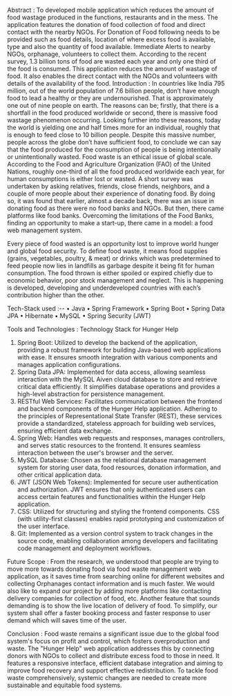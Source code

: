 Abstract :
To developed mobile application which reduces the amount of food wastage produced 
in the functions, restaurants and in the mess. The application features the donation of food 
collection of food and direct contact with the nearby NGOs. For Donation of Food following 
needs to be provided such as food details, location of where excess food is available, type and 
also the quantity of food available. Immediate Alerts to nearby NGOs, orphanage, volunteers 
to collect them. According to the recent survey, 1.3 billion tons of food are wasted each year 
and only one third of the food is consumed. This application reduces the amount of wastage of 
food. It also enables the direct contact with the NGOs and volunteers with details of the 
availability of the food.
Introduction :
In countries like India 795 million, out of the world population of 7.6 billion 
people, don’t have enough food to lead a healthy or they are undernourished. That is 
approximately one out of nine people on earth. The reasons can be; firstly, that there is a
shortfall in the food produced worldwide or second, there is massive food wastage phenomenon 
occurring. Looking further into these reasons, today the world is yielding one and half times 
more for an individual, roughly that is enough to feed close to 10 billion people. Despite this 
massive number, people across the globe don’t have sufficient food, to conclude we can say 
that the food produced for the consumption of people is being intentionally or unintentionally 
wasted. Food waste is an ethical issue of global scale. According to the Food and Agriculture 
Organization (FAO) of the United Nations, roughly one-third of all the food produced 
worldwide each year, for human consumptions is either lost or wasted.
A short survey was undertaken by asking relatives, friends, close friends, neighbors, 
and a couple of more people about their experience of donating food. By doing so, it was found 
that earlier, almost a decade back, there was an issue in donating food as there were no food 
banks and NGOs. But then, there came platforms like food banks. Overcoming the limitations 
of the Food Banks, finding an opportunity to make a start-up, there came in a model: a food 
web management system.
 
 Every piece of food wasted is an opportunity lost to improve world hunger and global 
food security. To define food waste, it means food supplies (grains, vegetables, poultry, & 
meat) or drinks which was predetermined to feed people now lies in landfills as garbage despite 
it being fit for human consumption. The food thrown is either spoiled or expired chiefly due to 
economic behavior, poor stock management and neglect. This is happening is developed, 
developing and underdeveloped countries with each’s contribution higher than the other.


Tech-Stack used :--
• Java
• Spring Framework
• Spring Boot
• Spring Data JPA
• Hibernate
• MySQL
• Spring Security (JWT)

Tools and Technologies :
Technology Stack for Hunger Help
1. Spring Boot: Utilized to develop the backend of the application, providing a robust framework 
for building Java-based web applications with ease. It ensures smooth integration with various 
components and manages application configurations.
2. Spring Data JPA: Implemented for data access, allowing seamless interaction with the MySQL 
Aiven cloud database to store and retrieve critical data efficiently. It simplifies database 
operations and provides a high-level abstraction for persistence management.
3. RESTful Web Services: Facilitates communication between the frontend and backend 
components of the Hunger Help application. Adhering to the principles of Representational State 
Transfer (REST), these services provide a standardized, stateless approach for building web 
services, ensuring efficient data exchange.
4. Spring Web: Handles web requests and responses, manages controllers, and serves static 
resources to the frontend. It ensures seamless interaction between the user's browser and the 
server.
5. MySQL Database: Chosen as the relational database management system for storing user data, 
food resources, donation information, and other critical application data. 
6. JWT (JSON Web Tokens): Implemented for secure user authentication and authorization. JWT 
ensures that only authenticated users can access certain features and functionalities within the 
Hunger Help application.
7. CSS: Utilized for structuring and styling the frontend components. CSS (with utility-first 
classes) enables rapid prototyping and customization of the user interface.
8. Git: Implemented as a version control system to track changes in the source code, enabling 
collaboration among developers and facilitating code management and deployment workflows.

Future Scope :
 From the research, we understood that people are trying to move more towards 
donating food via food waste management web application, as it saves time from searching 
online for different websites and collecting Orphanages contact information and is much faster. 
We would also like to expand our project by adding more platforms like contacting delivery 
companies for collection of food, etc. Another feature that sounds demanding is to show the 
live location of delivery of food. To simplify, our system shall offer a faster booking process 
and faster response to user demand which will saves time of the user.

Conclusion :
 Food waste remains a significant issue due to the global food system's focus on profit 
and control, which fosters overproduction and waste. The "Hunger Help" web application
addresses this by connecting donors with NGOs to collect and distribute excess food to those 
in need. It features a responsive interface, efficient database integration and aiming to improve 
food recovery and support effective redistribution. To tackle food waste comprehensively, 
systemic changes are needed to create more sustainable and equitable food systems.
